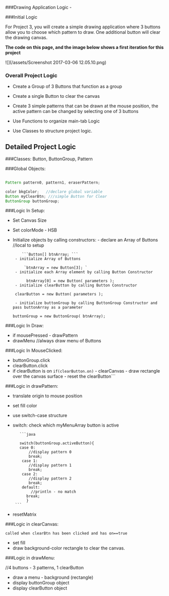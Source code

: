 ###Drawing Application Logic - 

###Initial Logic

For Project 3, you will create a simple drawing application where 3 buttons allow you to choose which pattern to draw. One additional button will clear the drawing canvas.  

**The code on this page, and the image below shows a first iteration for this project**


![](/assets/Screenshot 2017-03-06 12.05.10.png)

### Overall Project Logic


- Create a Group of 3 Buttons that function as a group

- Create a single Button to clear the canvas

- Create 3 simple patterns that can be drawn at the mouse position, the active pattern can be changed by selecting one of 3 buttons

- Use Functions to organize main-tab Logic
- Use Classes to structure project logic.

## Detailed Project Logic

###Classes:  Button, ButtonGroup, Pattern
    
###Global Objects:



```java
  
Pattern pattern0, pattern1, eraserPattern;

color bkgColor;   //declare global variable
Button myClearBtn; ///simple Button for Clear
ButtonGroup buttonGroup; 

```

    
    
###Logic In Setup:  

- Set Canvas Size
- Set colorMode - HSB
- Initialize objects by calling constructors:
       - declare an Array of Buttons //local to setup
       
          ```Button[] btnArray; ```
       - initialize Array of Buttons
       
           `btnArray = new Button[3]; `
       - initialize each Array element by calling Button Constructor
           
            btnArray[0] = new Button( parameters ); 
       - initialize clearButton by calling Button Constructor
       
       clearButton = new Button( parameters ); 
       
       - initialize buttonGroup by calling ButtonGroup Constructor and pass buttonArray as a parameter
       
      buttonGroup = new ButtonGroup( btnArray); 
    
###Logic In Draw:
- if mousePressed
        - drawPattern
- drawMenu //always draw menu of Buttons
    
###Logic In MouseClicked:
    
- buttonGroup.click
- clearButton.click
- if clearButton is on ```if(clearButton.on)```
       - clearCanvas - draw rectangle over the canvas surface
       - reset the clearButton```
 
###Logic in drawPattern:
- translate origin to mouse position
- set fill color
- use switch-case structure
- switch: check which myMenuArray button is active
         
         ```java
         
         switch(buttonGroup.activeButton){
         case 0:
             //display pattern 0
             break;
          case 1:
             //display pattern 1
             break;
          case 2:
             //display pattern 2
             break;
          default:
              //println - no match
            break;
            }
       ```
       
- resetMatrix
          
          
 ###Logic in clearCanvas:
 
    called when clearBtn has been clicked and has on==true
    
 - set fill
 - draw background-color rectangle to clear the canvas.
 
 ###Logic in drawMenu: 
 
 //4 buttons - 3 patterns, 1 clearButton
-  draw a menu - background (rectangle)
-  display buttonGroup object
-  display clearButton object 
    
     
 
   
 